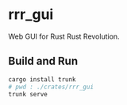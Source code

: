 # rrr_gui

Web GUI for Rust Rust Revolution.

## Build and Run

```zsh
cargo install trunk
# pwd : ./crates/rrr_gui
trunk serve
```
